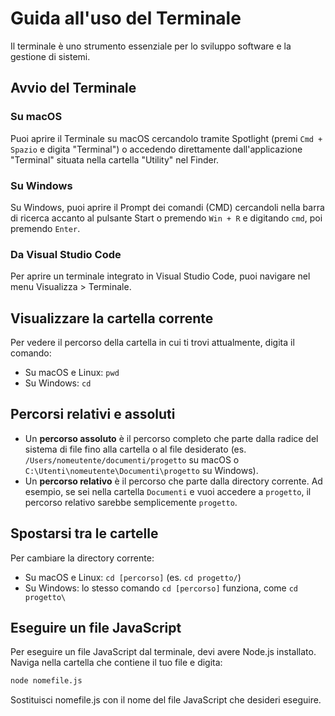 # Guida all'uso del Terminale

Il terminale è uno strumento essenziale per lo sviluppo software e la gestione di sistemi.

## Avvio del Terminale

### Su macOS

Puoi aprire il Terminale su macOS cercandolo tramite Spotlight (premi `Cmd + Spazio` e digita "Terminal") o accedendo direttamente dall'applicazione "Terminal" situata nella cartella "Utility" nel Finder.

### Su Windows

Su Windows, puoi aprire il Prompt dei comandi (CMD) cercandoli nella barra di ricerca accanto al pulsante Start o premendo `Win + R` e digitando `cmd`, poi premendo `Enter`.

### Da Visual Studio Code

Per aprire un terminale integrato in Visual Studio Code, puoi navigare nel menu Visualizza > Terminale.

## Visualizzare la cartella corrente

Per vedere il percorso della cartella in cui ti trovi attualmente, digita il comando:

- Su macOS e Linux: `pwd`
- Su Windows: `cd`

## Percorsi relativi e assoluti

- Un **percorso assoluto** è il percorso completo che parte dalla radice del sistema di file fino alla cartella o al file desiderato (es. `/Users/nomeutente/documenti/progetto` su macOS o `C:\Utenti\nomeutente\Documenti\progetto` su Windows).
- Un **percorso relativo** è il percorso che parte dalla directory corrente. Ad esempio, se sei nella cartella `Documenti` e vuoi accedere a `progetto`, il percorso relativo sarebbe semplicemente `progetto`.

## Spostarsi tra le cartelle

Per cambiare la directory corrente:

- Su macOS e Linux: `cd [percorso]` (es. `cd progetto/`)
- Su Windows: lo stesso comando `cd [percorso]` funziona, come `cd progetto\`

## Eseguire un file JavaScript

Per eseguire un file JavaScript dal terminale, devi avere Node.js installato. Naviga nella cartella che contiene il tuo file e digita:

```bash
node nomefile.js
```

Sostituisci nomefile.js con il nome del file JavaScript che desideri eseguire.
